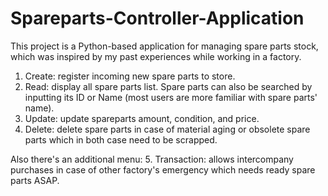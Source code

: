 # Spareparts-Controller-Application
This project is a Python-based application for managing spare parts stock, which was inspired by my past experiences while working in a factory.
1. Create: register incoming new spare parts to store.
2. Read: display all spare parts list. Spare parts can also be searched by inputting its ID or Name (most users are more familiar with spare parts' name).
3. Update: update spareparts amount, condition, and price.
4. Delete: delete spare parts in case of material aging or obsolete spare parts which in both case need to be scrapped.

Also there's an additional menu:
5. Transaction: allows intercompany purchases in case of other factory's emergency which needs ready spare parts ASAP.

